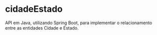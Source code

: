 # cidadeEstado
API em Java, utilizando Spring Boot, para implementar o relacionamento entre as entidades Cidade e Estado.